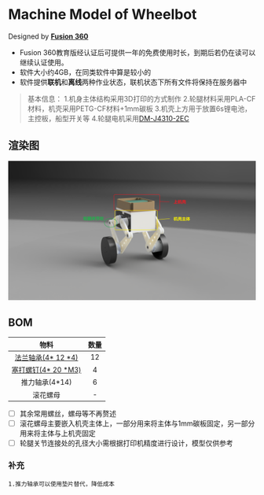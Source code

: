 # Machine Model of Wheelbot
Designed by [**Fusion 360**](https://www.autodesk.com.cn/products/fusion-360/overview)
- Fusion 360教育版经认证后可提供一年的免费使用时长，到期后若仍在读可以继续认证使用。
- 软件大小约4GB，在同类软件中算是较小的
- 软件提供**联机**和**离线**两种作业状态，联机状态下所有文件将保持在服务器中

> 基本信息：
> 1.机身主体结构采用3D打印的方式制作
> 2.轮腿材料采用PLA-CF材料，机壳采用PETG-CF材料+1mm碳板
> 3.机壳上方用于放置6s锂电池，主控板，船型开关等
> 4.轮腿电机采用[DM-J4310-2EC](https://item.taobao.com/item.htm?spm=a1z10.5-c-s.w4002-23557095020.16.4fbd4fc0AmT4Mx&id=675214894503)
## 渲染图
![渲染图](https://github.com/stocks-yuan/Machine-Model-of-Wheelbot/blob/main/%E6%B8%B2%E6%9F%93%E5%9B%BE.png)


## BOM
| 物料 |数量  |
|:--:|:--:|
| [法兰轴承(4* 12 *4)](https://detail.tmall.com/item.htm?_u=r209isvdvkb164&id=19469032659&spm=a1z09.2.0.0.1a032e8doW7KzP) |12  |
|[塞打螺钉(4* 20 *M3)](https://detail.tmall.com/item.htm?_u=r209isvdvk26f7&id=629302870354&spm=a1z09.2.0.0.1a032e8doW7KzP)|4|
|推力轴承(4*14)|6|
|滚花螺母|-|

 - [ ] 其余常用螺丝，螺母等不再赘述
 - [ ]  滚花螺母主要嵌入机壳主体上，一部分用来将主体与1mm碳板固定，另一部分用来将主体与上机壳固定
 - [ ] 轮腿关节连接处的孔径大小需根据打印机精度进行设计，模型仅供参考
### 补充
```
1.推力轴承可以使用垫片替代，降低成本
```
